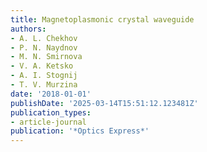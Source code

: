 ```yaml
---
title: Magnetoplasmonic crystal waveguide
authors:
- A. L. Chekhov
- P. N. Naydnov
- M. N. Smirnova
- V. A. Ketsko
- A. I. Stognij
- T. V. Murzina
date: '2018-01-01'
publishDate: '2025-03-14T15:51:12.123481Z'
publication_types:
- article-journal
publication: '*Optics Express*'
---
```

